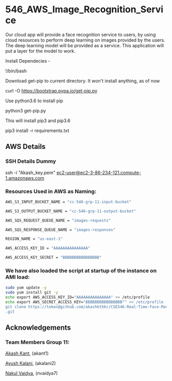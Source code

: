# 546_AWS_Image_Recognition_Service 
Our cloud app will provide a face recognition service to users, by using cloud resources to perform deep learning on images provided by the users. The deep learning model will be provided as a service. This application will put a layer for the model to work.

Install Dependecies -

!/bin/bash

Download get-pip to current directory. It won't install anything, as of now

curl -O https://bootstrap.pypa.io/get-pip.py

Use python3.6 to install pip

python3 get-pip.py

This will install pip3 and pip3.6

pip3 install -r requirements.txt

## AWS Details

### SSH Details Dummy

ssh -i "Akash_key.pem" ec2-user@ec2-3-86-234-121.compute-1.amazonaws.com

### Resources Used in AWS as Naming:
```bash
AWS_S3_INPUT_BUCKET_NAME = "cc-546-grp-11-input-bucket"

AWS_S3_OUTPUT_BUCKET_NAME = "cc-546-grp-11-output-bucket"

AWS_SQS_REQUEST_QUEUE_NAME = "images-requests"

AWS_SQS_RESPONSE_QUEUE_NAME = "images-responses"

REGION_NAME = "us-east-1"

AWS_ACCESS_KEY_ID = "AAAAAAAAAAAAAAA"

AWS_ACCESS_KEY_SECRET = "BBBBBBBBBBBBBBBB"
```

### We have also loaded the script at startup of the instance on AMI load:

```bash
sudo yum update -y
sudo yum install git -y
echo export AWS_ACCESS_KEY_ID="AAAAAAAAAAAAAAA" >> /etc/profile
echo export AWS_SECRET_ACCESS_KEY="BBBBBBBBBBBBBBBB"" >> /etc/profile
git clone https://token@github.com/akashkthkr/CSE546-Real-Time-Face-Recognition-From-Raspberry-PI-Video
.git
```




## Acknowledgements
### Team Members Group 11:
[Akash Kant](https://github.com/akashkthkr), (akant1)

[Ayush Kalani](https://github.com/ayushkalani), (akalani2)

[Nakul Vaidya](https://github.com/NakulVaidya), (nvaidya7)


